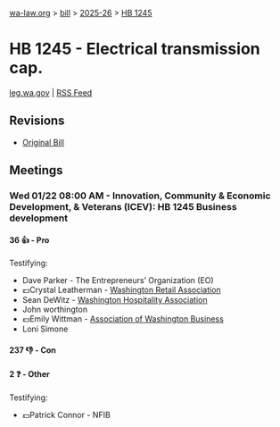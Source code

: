 [wa-law.org](/) > [bill](/bill/) > [2025-26](/bill/2025-26/) > [HB 1245](/bill/2025-26/hb/1245/)

# HB 1245 - Electrical transmission cap.
[leg.wa.gov](https://app.leg.wa.gov/billsummary?BillNumber=1245&Year=2025&Initiative=false) | [RSS Feed](./rss.xml)

## Revisions
* [Original Bill](1/)

## Meetings
### Wed 01/22 08:00 AM - Innovation, Community & Economic Development, & Veterans (ICEV): HB 1245 Business development
#### 36 👍 - Pro
Testifying:
* Dave Parker - The Entrepreneurs’ Organization (EO)
* 💵Crystal Leatherman - [Washington Retail Association](/org/washington_retail_association/)
* Sean DeWitz - [Washington Hospitality Association](/org/washington_hospitality_association/)
* John worthington
* 💵Emily Wittman - [Association of Washington Business](/org/association_of_washington_business/)
* Loni Simone

#### 237 👎 - Con

#### 2 ❓ - Other
Testifying:
* 💵Patrick Connor - NFIB
